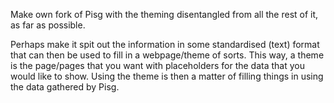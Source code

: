Make own fork of Pisg with the theming disentangled from all the rest of it, as
far as possible.

Perhaps make it spit out the information in some standardised (text) format
that can then be used to fill in a webpage/theme of sorts.  This way, a theme
is the page/pages that you want with placeholders for the data that you would
like to show.  Using the theme is then a matter of filling things in using the
data gathered by Pisg.
